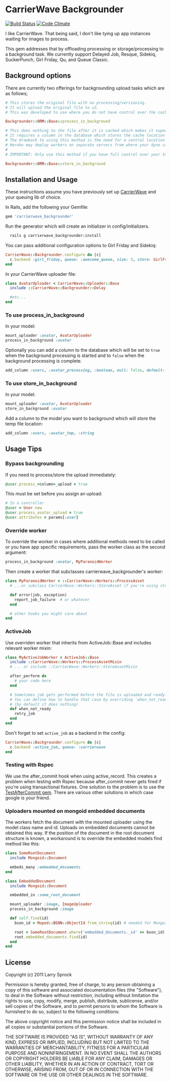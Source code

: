 # CarrierWave Backgrounder

[![Build Status](https://secure.travis-ci.org/lardawge/carrierwave_backgrounder.png)](http://travis-ci.org/lardawge/carrierwave_backgrounder)
[![Code Climate](https://codeclimate.com/github/lardawge/carrierwave_backgrounder.png)](https://codeclimate.com/github/lardawge/carrierwave_backgrounder)

I like CarrierWave. That being said, I don't like tying up app instances waiting for images to process.

This gem addresses that by offloading processing or storage/processing to a background task.
We currently support Delayed Job, Resque, Sidekiq, SuckerPunch, Girl Friday, Qu, and Queue Classic.

## Background options

There are currently two offerings for backgrounding upload tasks which are as follows;

```ruby
# This stores the original file with no processing/versioning.
# It will upload the original file to s3.
# This was developed to use where you do not have control over the cache location such as Heroku.

Backgrounder::ORM::Base::process_in_background
```

```ruby
# This does nothing to the file after it is cached which makes it super fast.
# It requires a column in the database which stores the cache location set by carrierwave so the background job can access it.
# The drawback to using this method is the need for a central location to store the cached files.
# Heroku may deploy workers on separate servers from where your dyno cached the files.
#
# IMPORTANT: Only use this method if you have full control over your tmp storage directory.

Backgrounder::ORM::Base::store_in_background
```

## Installation and Usage

These instructions assume you have previously set up [CarrierWave](https://github.com/jnicklas/carrierwave) and your queuing lib of choice.

In Rails, add the following your Gemfile:

```ruby
gem 'carrierwave_backgrounder'
```

Run the generator which will create an initializer in config/initializers.
```bash
  rails g carrierwave_backgrounder:install
```

You can pass additional configuration options to Girl Friday and Sidekiq:

```ruby
CarrierWave::Backgrounder.configure do |c|
  c.backend :girl_friday, queue: :awesome_queue, size: 3, store: GirlFriday::Store::Redis
end
```

In your CarrierWave uploader file:

```ruby
class AvatarUploader < CarrierWave::Uploader::Base
  include ::CarrierWave::Backgrounder::Delay

  #etc...
end
```

### To use process_in_background

In your model:

```ruby
mount_uploader :avatar, AvatarUploader
process_in_background :avatar
```

Optionally you can add a column to the database which will be set to `true` when
the background processing is started and to `false` when the background processing is complete.

```ruby
add_column :users, :avatar_processing, :boolean, null: false, default: false
```

### To use store_in_background

In your model:

```ruby
mount_uploader :avatar, AvatarUploader
store_in_background :avatar
```

Add a column to the model you want to background which will store the temp file location:

```ruby
add_column :users, :avatar_tmp, :string
```

## Usage Tips

### Bypass backgrounding
If you need to process/store the upload immediately:

```ruby
@user.process_<column>_upload = true
```

This must be set before you assign an upload:

```ruby
# In a controller
@user = User.new
@user.process_avatar_upload = true
@user.attributes = params[:user]
```

### Override worker
To override the worker in cases where additional methods need to be called or you have app specific requirements, pass the worker class as the
second argument:

```ruby
process_in_background :avatar, MyParanoidWorker
```

Then create a worker that subclasses carrierwave_backgrounder's worker:

```ruby
class MyParanoidWorker < ::CarrierWave::Workers::ProcessAsset
  # ...or subclass CarrierWave::Workers::StoreAsset if you're using store_in_background

  def error(job, exception)
    report_job_failure  # or whatever
  end

  # other hooks you might care about
end
```

### ActiveJob
Use overriden worker that inherits from ActiveJob::Base and includes relevant worker mixin:
```ruby
class MyActiveJobWorker < ActiveJob::Base
  include ::CarrierWave::Workers::ProcessAssetMixin
  # ... or include ::CarrierWave::Workers::StoreAssetMixin

  after_perform do
    # your code here
  end

  # Sometimes job gets performed before the file is uploaded and ready.
  # You can define how to handle that case by overriding `when_not_ready` method
  # (by default it does nothing)
  def when_not_ready
    retry_job
  end
end
```
Don't forget to set `active_job` as a backend in the config:
```ruby
CarrierWave::Backgrounder.configure do |c|
  c.backend :active_job, queue: :carrierwave
end
```

### Testing with Rspec
We use the after_commit hook when using active_record. This creates a problem when testing with Rspec because after_commit never gets fired
if you're using transactional fixtures. One solution to the problem is to use the [TestAfterCommit gem](https://github.com/grosser/test_after_commit).
There are various other solutions in which case google is your friend.

### Uploaders mounted on mongoid embedded documents
The workers fetch the document with the mounted uploader using the model class name and id. Uploads on embedded documents
cannot be obtained this way. If the position of the document in the root document structure is known, a workaround is to override the embedded models
find method like this:

```ruby
class SomeRootDocument
  include Mongoid::Document

  embeds_many :embedded_documents
end

class EmbeddedDocument
  include Mongoid::Document

  embedded_in :some_root_document

  mount_uploader :image, ImageUploader
  process_in_background :image

  def self.find(id)
    bson_id = Moped::BSON::ObjectId.from_string(id) # needed for Mongoid 3

    root = SomeRootDocument.where('embedded_documents._id' => bson_id).first
    root.embedded_documents.find(id)
  end
end
```

## License

Copyright (c) 2011 Larry Sprock

Permission is hereby granted, free of charge, to any person obtaining
a copy of this software and associated documentation files (the
"Software"), to deal in the Software without restriction, including
without limitation the rights to use, copy, modify, merge, publish,
distribute, sublicense, and/or sell copies of the Software, and to
permit persons to whom the Software is furnished to do so, subject to
the following conditions:

The above copyright notice and this permission notice shall be
included in all copies or substantial portions of the Software.

THE SOFTWARE IS PROVIDED "AS IS", WITHOUT WARRANTY OF ANY KIND,
EXPRESS OR IMPLIED, INCLUDING BUT NOT LIMITED TO THE WARRANTIES OF
MERCHANTABILITY, FITNESS FOR A PARTICULAR PURPOSE AND
NONINFRINGEMENT. IN NO EVENT SHALL THE AUTHORS OR COPYRIGHT HOLDERS BE
LIABLE FOR ANY CLAIM, DAMAGES OR OTHER LIABILITY, WHETHER IN AN ACTION
OF CONTRACT, TORT OR OTHERWISE, ARISING FROM, OUT OF OR IN CONNECTION
WITH THE SOFTWARE OR THE USE OR OTHER DEALINGS IN THE SOFTWARE.
